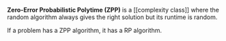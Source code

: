 **Zero-Error Probabilistic Polytime (ZPP)** is a [[complexity class]] where the random algorithm always gives the right solution but its runtime is random. 

If a problem has a ZPP algorithm, it has a RP algorithm.